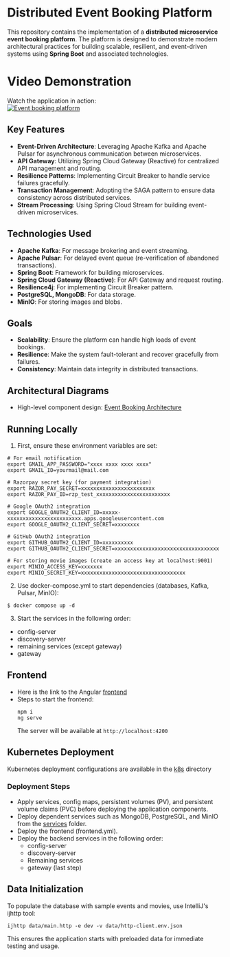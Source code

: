 # Distributed Event Booking Platform

This repository contains the implementation of a **distributed microservice event booking platform**. The platform is designed to demonstrate modern architectural practices for building scalable, resilient, and event-driven systems using **Spring Boot** and associated technologies.

# Video Demonstration
Watch the application in action: \
[![Event booking platform](https://img.youtube.com/vi/A0HVE_zMF5g/0.jpg)](https://www.youtube.com/watch?v=A0HVE_zMF5g "Event booking application using spring boot and angular - Click to Watch!")

## Key Features

- **Event-Driven Architecture**: Leveraging Apache Kafka and Apache Pulsar for asynchronous communication between microservices.
- **API Gateway**: Utilizing Spring Cloud Gateway (Reactive) for centralized API management and routing.
- **Resilience Patterns**: Implementing Circuit Breaker to handle service failures gracefully.
- **Transaction Management**: Adopting the SAGA pattern to ensure data consistency across distributed services.
- **Stream Processing**: Using Spring Cloud Stream for building event-driven microservices.

## Technologies Used

- **Apache Kafka**: For message brokering and event streaming.
- **Apache Pulsar**: For delayed event queue (re-verification of abandoned transactions).
- **Spring Boot**: Framework for building microservices.
- **Spring Cloud Gateway (Reactive)**: For API Gateway and request routing.
- **Resilience4j**: For implementing Circuit Breaker pattern.
- **PostgreSQL, MongoDB**: For data storage.
- **MinIO**: For storing images and blobs.

## Goals

- **Scalability**: Ensure the platform can handle high loads of event bookings.
- **Resilience**: Make the system fault-tolerant and recover gracefully from failures.
- **Consistency**: Maintain data integrity in distributed transactions.

## Architectural Diagrams

- High-level component design: [Event Booking Architecture](https://whimsical.com/event-booking-5LEHt3SuH1Gr9Q6srVBS8F)

## Running Locally

1. First, ensure these environment variables are set:

```shell
# For email notification
export GMAIL_APP_PASSWORD="xxxx xxxx xxxx xxxx"
export GMAIL_ID=yourmail@mail.com

# Razorpay secret key (for payment integration)
export RAZOR_PAY_SECRET=xxxxxxxxxxxxxxxxxxxxxxxx
export RAZOR_PAY_ID=rzp_test_xxxxxxxxxxxxxxxxxxxxxxxx

# Google OAuth2 integration
export GOOGLE_OAUTH2_CLIENT_ID=xxxxx-xxxxxxxxxxxxxxxxxxxxxxxx.apps.googleusercontent.com
export GOOGLE_OAUTH2_CLIENT_SECRET=xxxxxxxx

# GitHub OAuth2 integration
export GITHUB_OAUTH2_CLIENT_ID=xxxxxxxxxx
export GITHUB_OAUTH2_CLIENT_SECRET=xxxxxxxxxxxxxxxxxxxxxxxxxxxxxxxxxx

# For storing movie images (create an access key at localhost:9001)
export MINIO_ACCESS_KEY=xxxxxxx
export MINIO_SECRET_KEY=xxxxxxxxxxxxxxxxxxxxxxxxxxxxxxxxxx
```

2. Use docker-compose.yml to start dependencies (databases, Kafka, Pulsar, MinIO):
```shell
$ docker compose up -d
```

3. Start the services in the following order:
  - config-server
  - discovery-server
  - remaining services (except gateway)
  - gateway

## Frontend

- Here is the link to the Angular [frontend](https://github.com/punnapavankumar9/event-booking-frontend)
- Steps to start the frontend:
  ```shell
  npm i
  ng serve
  ```
  The server will be available at `http://localhost:4200`


## Kubernetes Deployment
Kubernetes deployment configurations are available in the [k8s](./k8s) directory

### Deployment Steps
- Apply services, config maps, persistent volumes (PV), and persistent volume claims (PVC) before deploying the application components.
- Deploy dependent services such as MongoDB, PostgreSQL, and MinIO from the [services](./k8s/backend/services) folder.
- Deploy the frontend (frontend.yml).
- Deploy the backend services in the following order:
  - config-server
  - discovery-server
  - Remaining services
  - gateway (last step)

## Data Initialization
To populate the database with sample events and movies, use IntelliJ's ijhttp tool:
```shell
ijhttp data/main.http -e dev -v data/http-client.env.json
```
This ensures the application starts with preloaded data for immediate testing and usage.
